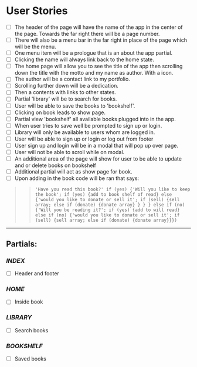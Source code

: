 User Stories
============
- [ ] The header of the page will have the name of the app in the center of the page. Towards the far right there will be a page number.
- [ ] There will also be a menu bar in the far right in place of the page which will be the menu.
- [ ] One menu item will be a prologue that is an about the app partial.
- [ ] Clicking the name will always link back to the home state.
- [ ] The home page will allow you to see the title of the app then scrolling down the title with the motto and my name as author. With a icon.
- [ ] The author will be a contact link to my portfolio.
- [ ] Scrolling further down will be a dedication.
- [ ] Then a contents with links to other states.
- [ ] Partial 'library' will be to search for books.
- [ ] User will be able to save the books to 'bookshelf'.
- [ ] Clicking on book leads to show page.
- [ ] Partial view 'bookshelf' all available books plugged into in the app.
- [ ] When user tries to save well be prompted to sign up or login.
- [ ] Library will only be available to users whom are logged in.
- [ ] User will be able to sign up or login or log out from footer
- [ ] User sign up and login will be in a modal that will pop up over page.
- [ ] User will not be able to scroll while on modal.
- [ ] An additional area of the page will show for user to be able to update and or delete books on bookshelf
- [ ] Additional partial will act as show page for book.
- [ ] Upon adding in the book code will be ran that says:
>> `'Have you read this book?' if (yes) {'Will you like to keep the book'; if (yes) {add to book shelf of read} else {'would you like to donate or sell it'; if (sell) {sell array; else if (donate) {donate array} } } } else if (no) {'Will you be reading it?'; if (yes) {add to will read} else if (no) {'would you like to donate or sell it'; if (sell) {sell array; else if (donate) {donate array}}})`

- - - -
## Partials:

### *INDEX*
- [ ] Header and footer

### *HOME*
- [ ] Inside book

### *LIBRARY*
- [ ] Search books

### *BOOKSHELF*
- [ ] Saved books
